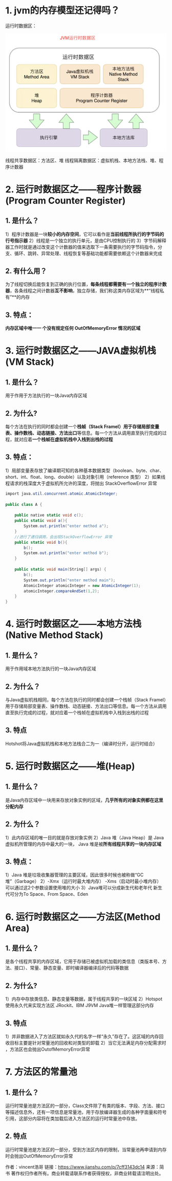 # 1. jvm的内存模型还记得吗？

运行时数据区：

![21](21.png)

线程共享数据区：方法区、堆
线程隔离数据区：虚拟机栈、本地方法栈、堆、程序计数器



# 2. 运行时数据区之——程序计数器(Program Counter Register)

## 1. 是什么？

1）程序计数器是一块**较小的内存空间**，它可以看作是**当前线程所执行的字节码的行号指示器**
2）线程是一个独立的执行单元，是由CPU控制执行的
3）字节码解释器工作时就是通过改变这个计数器的值来选取下一条需要执行的字节码指令，分支、循环、跳转、异常处理、线程恢复等基础功能都需要依赖这个计数器来完成

## 2. 有什么用？

为了线程切换后能恢复到正确的执行位置，**每条线程都需要有一个独立的程序计数器**，各条线程之间计数器**互不影响**，独立存储，我们称这类内存区域为**“线程私有”**的内存

## 3. 特点：

**内存区域中唯一一 个没有规定任何 OutOfMemoryError 情况的区域**



# 3. 运行时数据区之——JAVA虚拟机栈(VM Stack)

## 1. 是什么？

用于作用于方法执行的一块Java内存区域

## 2. 为什么?

每个方法在执行的同时都会创建一个**栈帧（Stack Framel）**用于**存储局部变量表、操作数栈、动态链接、方法出口**等信息。每一个方法从调用直至执行完成的过程，就对应着**一个栈帧在虚拟机栈中入栈到出栈的过程**

## 3. 特点：

1）局部变量表存放了编译期可知的各种基本数据类型（boolean、byte、char、short、int、float、long、double）以及对象引用（reference 类型）
 2）如果线程请求的栈深度大于虚拟机所允许的深度，将抛出 StackOverflowError 异常



```csharp
import java.util.concurrent.atomic.AtomicInteger;

public class A {

    public native static void c();
    public static void a(){
        System.out.println("enter method a");
    }
    //进行了递归调用，会出现StackOverflowError 异常
    public static void b(){
        b();
        System.out.println("enter method b");
    }

    public static void main(String[] args) {
        b();
        System.out.println("enter method main");
        AtomicInteger atomicInteger = new AtomicInteger(1);
        atomicInteger.compareAndSet(1,2);
    }
}
```



# 4. 运行时数据区之——本地方法栈(Native Method Stack)

## 1. 是什么？

用于作用域本地方法执行的一块Java内存区域



## 2. 为什么？

与Java虚拟机栈相同，每个方法在执行的同时都会创建一个栈帧（Stack Framel）用于存储局部变量表、操作数栈、动态链接、方法出口等信息。每一个方法从调用直至执行完成的过程，就对应着一个栈帧在虚拟机栈中入栈到出栈的过程



## 3. 特点

Hotshot将Java虚拟机栈和本地方法栈合二为一（编译时分开，运行时结合）



# 5. 运行时数据区之——堆(Heap)

## 1. 是什么？

是Java内存区域中一块用来存放对象实例的区域，**几乎所有的对象实例都在这里分配内存**



## 2. 为什么？

1）此内存区域的唯一目的就是存放对象实例
2）Java 堆（Java Heap）是 Java 虚拟机所管理的内存中最大的一块， Java 堆是被**所有线程共享的一块内存区域**



## 3. 特点：

1）Java 堆是垃圾收集器管理的主要区域，因此很多时候也被称做“GC 堆”（Garbage）
 2）-Xmx（运行时最大堆内存） -Xms（启动时最小堆内存） 可以通过这2个参数设置使用堆的大小
 3）Java堆可以分成新生代和老年代   新生代可分为To Space、From Space、Eden



# 6. 运行时数据区之——方法区(Method Area)

## 1. 是什么？

是各个线程共享的内存区域，它用于存储已被虚拟机加载的类信息（类版本号、方法、接口）、常量、静态变量、即时编译器编译后的代码等数据



## 2. 为什么?

1）内存中存放类信息、静态变量等数据，属于线程共享的一块区域
2）Hotspot使用永久代来实现方法区 JRockit、IBM J9VM Java堆一样管理这部分内存



## 3. 特点

1）并非数据进入了方法区就如永久代的名字一样“永久”存在了。这区域的内存回收目标主要是针对常量池的回收和对类型的卸载
 2）当它无法满足内存分配需求时 ，方法区也会抛出OutofMemoryError异常





# 7. 方法区的常量池

## 1. 是什么？

运行时常量池是方法区的一部分，Class文件除了有类的版本、字段、方法、接口等描述信息外，还有一项信息是常量池，用于存放编译器生成的各种字面量和符号引用，这部分内容将在类加载后进入方法区的运行时常量池中存放。



## 2. 特点

运行时常量池是方法区的一部分，受到方法区内存的限制，当常量池再申请到内存时会抛出OutOfMemoryError异常



作者：vincent浩哥
链接：https://www.jianshu.com/p/7cff3143dc14
来源：简书
著作权归作者所有。商业转载请联系作者获得授权，非商业转载请注明出处。

